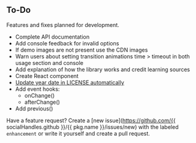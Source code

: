 ## To-Do

Features and fixes planned for development.

-  Complete API documentation
-  Add console feedback for invalid options
-  If demo images are not present use the CDN images
-  Warn users about setting transition animations time > timeout in both usage section and console
-  Add explanation of how the library works and credit learning sources
-  Create React component
-  [Update year date in LICENSE automatically](https://github.com/marketplace/actions/update-license-copyright-year-s)
-  Add event hooks:
   -  onChange()
   -  afterChange()
-  Add previous()

Have a feature request? Create a [new issue](https://github.com/{{ socialHandles.github }}/{{ pkg.name }}/issues/new) with the labeled `enhancement` or write it yourself and create a pull request.
